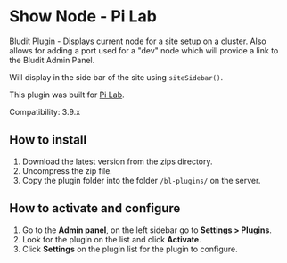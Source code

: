 # Show Node - Pi Lab
Bludit Plugin - Displays current node for a site setup on a cluster. Also allows for adding a port used for a "dev" node which will provide a link to the Bludit Admin Panel.

Will display in the side bar of the site using `siteSidebar()`. 

This plugin was built for [Pi Lab](https://pilab.dev).

Compatibility: 3.9.x

## How to install
1. Download the latest version from the zips directory.
2. Uncompress the zip file.
3. Copy the plugin folder into the folder `/bl-plugins/` on the server.

## How to activate and configure
1. Go to the **Admin panel**, on the left sidebar go to **Settings > Plugins**.
2. Look for the plugin on the list and click **Activate**.
3. Click **Settings** on the plugin list for the plugin to configure.
